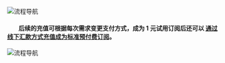 ﻿<properties
	pageTitle="Azure 1元试用申请和注册指南 | Azure"
    description="Azure 1元试用申请和注册指南"
    services=""
    documentationCenter=""
    authors=""
    manager=""
    editor=""
    tags=""
	disableRightNav="true"/>

<tags ms.service="multiple" ms.date="" wacn.date="" wacn.lang="cn"/>


![流程导航](//wacndevelop.blob.core.chinacloudapi.cn/marketing-resource/css/images/pricing/billing/azure-1rmb-trial-application-and-signup/1RMB0906.jpg)

#### &nbsp;&nbsp;&nbsp;&nbsp;&nbsp;&nbsp;&nbsp;&nbsp;后续的充值可根据每次需求变更支付方式，成为 1 元试用订阅后还可以 [通过线下汇款方式充值成为标准预付费订阅](/pricing/billing/azure-wire-transfer-pia-new/)。

![流程导航](//wacndevelop.blob.core.chinacloudapi.cn/marketing-resource/css/images/pricing/billing/azure-1rmb-trial-application-and-signup/1RMB0906-2.jpg)

 
 
